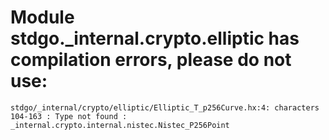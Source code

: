 # Module stdgo._internal.crypto.elliptic has compilation errors, please do not use:
```
stdgo/_internal/crypto/elliptic/Elliptic_T_p256Curve.hx:4: characters 104-163 : Type not found : _internal.crypto.internal.nistec.Nistec_P256Point

```

